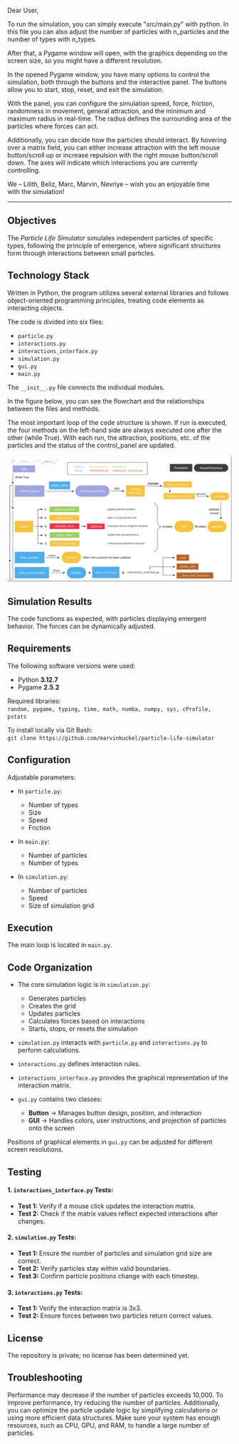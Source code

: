 Dear User,

To run the simulation, you can simply execute "src/main.py" with python. In this file you can also adjust the number of particles with n_particles and the number of types with n_types.

After that, a Pygame window will open, with the graphics depending on the screen size, so you might have a different resolution.

In the opened Pygame window, you have many options to control the simulation, both through the buttons and the interactive panel. The buttons allow you to start, stop, reset, and exit the simulation.

With the panel, you can configure the simulation speed, force, friction, randomness in movement, general attraction, and the minimum and maximum radius in real-time. The radius defines the surrounding area of the particles where forces can act.

Additionally, you can decide how the particles should interact. By hovering over a matrix field, you can either increase attraction with the left mouse button/scroll up or increase repulsion with the right mouse button/scroll down. The axes will indicate which interactions you are currently controlling.

We – Lilith, Beliz, Marc, Marvin, Nevriye – wish you an enjoyable time with the simulation!

___________________________________________________________________________________________________________________________________________________


## Objectives  
The *Particle Life Simulator* simulates independent particles of specific types, following the principle of emergence, where significant structures form through interactions between small particles.  

## Technology Stack  
Written in Python, the program utilizes several external libraries and follows object-oriented programming principles, treating code elements as interacting objects.  

The code is divided into six files:  
- `particle.py`  
- `interactions.py`  
- `interactions_interface.py`  
- `simulation.py`  
- `gui.py`  
- `main.py`  

The `__init__.py` file connects the individual modules.

In the figure below, you can see the flowchart and the relationships between the files and methods.

The most important loop of the code structure is shown. If run is executed, the four methods on the left-hand side are always executed one after the other (while True).
With each run, the attraction, positions, etc. of the particles and the status of the control_panel are updated.


![Flowchart](https://github.com/marvinkuckel/particle-life-simulator/blob/Documentations/Flowchart.png?raw=true)


## Simulation Results  
The code functions as expected, with particles displaying emergent behavior. The forces can be dynamically adjusted.  

## Requirements  
The following software versions were used:  
- Python **3.12.7**  
- Pygame **2.5.2**  

Required libraries:  
`random, pygame, typing, time, math, numba, numpy, sys, cProfile, pstats`  

To install locally via Git Bash:  
`git clone https://github.com/marvinkuckel/particle-life-simulator`  

## Configuration  
Adjustable parameters:  
- In `particle.py`:  
  - Number of types  
  - Size  
  - Speed  
  - Friction  

- In `main.py`:  
  - Number of particles  
  - Number of types  

- In `simulation.py`:  
  - Number of particles  
  - Speed  
  - Size of simulation grid  

## Execution  
The main loop is located in `main.py`.  

## Code Organization  
- The core simulation logic is in `simulation.py`:  
  - Generates particles  
  - Creates the grid  
  - Updates particles  
  - Calculates forces based on interactions  
  - Starts, stops, or resets the simulation  

- `simulation.py` interacts with `particle.py` and `interactions.py` to perform calculations.  
- `interactions.py` defines interaction rules.  
- `interactions_interface.py` provides the graphical representation of the interaction matrix.  

- `gui.py` contains two classes:  
  - **Button** → Manages button design, position, and interaction  
  - **GUI** → Handles colors, user instructions, and projection of particles onto the screen  

Positions of graphical elements in `gui.py` can be adjusted for different screen resolutions.  

## Testing  

#### 1. `interactions_interface.py` Tests:
- **Test 1:** Verify if a mouse click updates the interaction matrix.
- **Test 2:** Check if the matrix values reflect expected interactions after changes.

#### 2. `simulation.py` Tests:
- **Test 1:** Ensure the number of particles and simulation grid size are correct.
- **Test 2:** Verify particles stay within valid boundaries.
- **Test 3:** Confirm particle positions change with each timestep.

#### 3. `interactions.py` Tests:
- **Test 1:** Verify the interaction matrix is 3x3.
- **Test 2:** Ensure forces between two particles return correct values.

## License  
The repository is private; no license has been determined yet.  

## Troubleshooting  
Performance may decrease if the number of particles exceeds 10,000.
To improve performance, try reducing the number of particles. Additionally, you can optimize the particle update logic by simplifying calculations or using more efficient data structures. Make sure your system has enough resources, such as CPU, GPU, and RAM, to handle a large number of particles.
